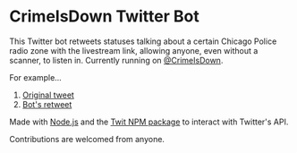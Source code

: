 CrimeIsDown Twitter Bot
=======================

This Twitter bot retweets statuses talking about a certain Chicago
Police radio zone with the livestream link, allowing anyone, even without a
scanner, to listen in. Currently running on
[@CrimeIsDown](https://twitter.com/CrimeIsDown).

For example...

1. [Original
   tweet](https://twitter.com/EricTendian/status/548250442099326977)
2. [Bot's
   retweet](https://twitter.com/CrimeIsDown/status/548250442904666114)

Made with [Node.js](http://nodejs.org/) and the [Twit NPM
package](https://github.com/ttezel/twit) to interact with Twitter's API.

Contributions are welcomed from anyone.

